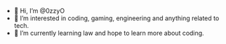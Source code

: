 - 👋 Hi, I’m @0zzyO
- 👀 I’m interested in coding, gaming, engineering and anything related to tech.
- 🌱 I’m currently learning law and hope to learn more about coding.

<!---
0zzyO/0zzyO is a ✨ special ✨ repository because its `README.md` (this file) appears on your GitHub profile.
You can click the Preview link to take a look at your changes.
--->
